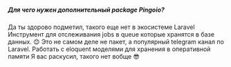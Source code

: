 <question>

##### Для чего нужен дополнительный package Pingoio? 
</question>

<description>
Да ты здорово подметил, такого еще нет в экосистеме Laravel
</description>

<answer>
Инструмент для отслеживания jobs в queue которые хранятся в базе данных.
</answer>😊

<answer>
Это не самом деле не пакет, а популярный telegram канал по Laravel.
</answer>

<answer>
Работать с eloquent моделями для хранения в оперативной памяти
</answer>

<correct>
Я вас раскусил, такого нет вобще 😎
</correct>
